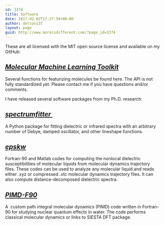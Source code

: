 ```yaml
---
id: 3374
title: Software
date: 2017-02-02T17:27:59+00:00
author: delton137
layout: page
guid: http://www.moreisdifferent.com/?page_id=3374
---
```


These are all licensed with the MIT open source license and available on my GitHub:

## *<a href="https://github.com/delton137/mmltoolkit"> Molecular Machine Learning Toolkit</a>*
Several functions for featurizing molecules be found here. The API is not fully standardized yet. Please contact me if you have questions and/or comments.


I have released several software packages from my Ph.D. research:

## *<a href="https://github.com/delton137/spectrumfitter">spectrumfitter </a>*
A Python package for fitting dielectric or infrared spectra with an arbitrary number of Debye, damped oscillator, and other lineshape functions.

## *<a href="https://github.com/delton137/epskw">epskw</a>*

Fortran-90 and Matlab codes for computing the nonlocal dielectric susceptibilities of molecular liquids from molecular dynamics trajectory files. These codes can be used to analyze any molecular liquid and reads either .xyz or compressed .xtc molecular dynamics trajectory files. It can also compute distance-decomposed dielectric spectra.

## *<a href="https://github.com/delton137/PIMD-F90">PIMD-F90</a>*
A  custom path integral molecular dynamics (PIMD) code written in Fortran-90 for studying nuclear quantum effects in water. The code performs classical molecular dynamics or links to SIESTA DFT package.
